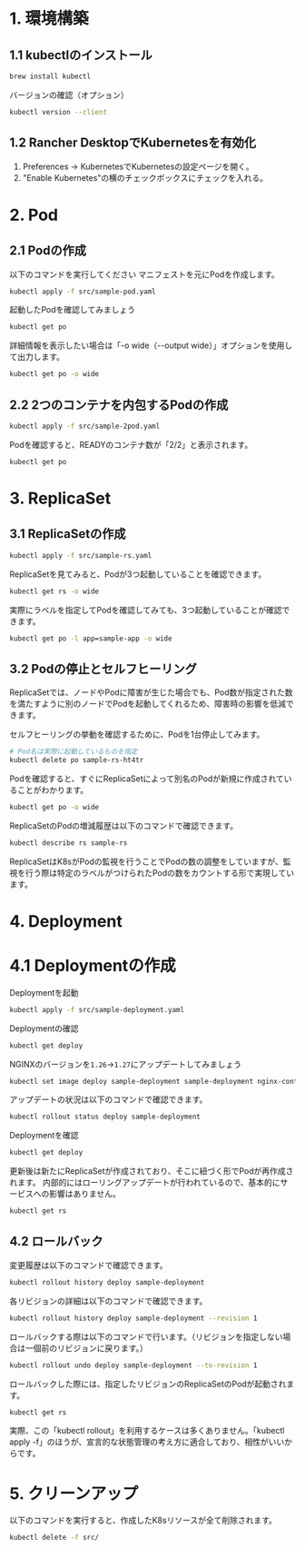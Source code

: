 # 1. 環境構築
## 1.1 kubectlのインストール
```sh
brew install kubectl
```

バージョンの確認（オプション）
```sh
kubectl version --client
```

## 1.2 Rancher DesktopでKubernetesを有効化

1. Preferences -> KubernetesでKubernetesの設定ページを開く。
2. "Enable Kubernetes"の横のチェックボックスにチェックを入れる。

# 2. Pod
## 2.1 Podの作成
以下のコマンドを実行してください
マニフェストを元にPodを作成します。
```sh
kubectl apply -f src/sample-pod.yaml
```

起動したPodを確認してみましょう

```sh
kubectl get po
```

詳細情報を表示したい場合は「-o wide（--output wide）」オプションを使用して出力します。

```sh
kubectl get po -o wide
```
## 2.2 2つのコンテナを内包するPodの作成

```sh
kubectl apply -f src/sample-2pod.yaml
```

Podを確認すると、READYのコンテナ数が「2/2」と表示されます。

```sh
kubectl get po
```

# 3. ReplicaSet
## 3.1 ReplicaSetの作成

```sh
kubectl apply -f src/sample-rs.yaml
```

ReplicaSetを見てみると、Podが3つ起動していることを確認できます。
```sh
kubectl get rs -o wide
```

実際にラベルを指定してPodを確認してみても、3つ起動していることが確認できます。

```sh
kubectl get po -l app=sample-app -o wide
```
## 3.2 Podの停止とセルフヒーリング
ReplicaSetでは、ノードやPodに障害が生じた場合でも、Pod数が指定された数を満たすように別のノードでPodを起動してくれるため、障害時の影響を低減できます。

セルフヒーリングの挙動を確認するために、Podを1台停止してみます。

```sh
# Pod名は実際に起動しているものを指定
kubectl delete po sample-rs-ht4tr
```

Podを確認すると、すぐにReplicaSetによって別名のPodが新規に作成されていることがわかります。
```sh
kubectl get po -o wide
```

ReplicaSetのPodの増減履歴は以下のコマンドで確認できます。

```sh
kubectl describe rs sample-rs
```

ReplicaSetはK8sがPodの監視を行うことでPodの数の調整をしていますが、監視を行う際は特定のラベルがつけられたPodの数をカウントする形で実現しています。

# 4. Deployment
# 4.1 Deploymentの作成

Deploymentを起動
```sh
kubectl apply -f src/sample-deployment.yaml
```

Deploymentの確認
```sh
kubectl get deploy
```

NGINXのバージョンを`1.26`->`1.27`にアップデートしてみましょう

```sh
kubectl set image deploy sample-deployment sample-deployment nginx-container=nginx:1.27
```

アップデートの状況は以下のコマンドで確認できます。

```sh
kubectl rollout status deploy sample-deployment
```

Deploymentを確認
```sh
kubectl get deploy
```

更新後は新たにReplicaSetが作成されており、そこに紐づく形でPodが再作成されます。
内部的にはローリングアップデートが行われているので、基本的にサービスへの影響はありません。

```sh
kubectl get rs
```

## 4.2 ロールバック
変更履歴は以下のコマンドで確認できます。
```sh
kubectl rollout history deploy sample-deployment
```

各リビジョンの詳細は以下のコマンドで確認できます。
```sh
kubectl rollout history deploy sample-deployment --revision 1
```

ロールバックする際は以下のコマンドで行います。（リビジョンを指定しない場合は一個前のリビジョンに戻ります。）

```sh
kubectl rollout undo deploy sample-deployment --to-revision 1
```

ロールバックした際には、指定したリビジョンのReplicaSetのPodが起動されます。

```sh
kubectl get rs
```

実際、この「kubectl rollout」を利用するケースは多くありません。「kubectl apply -f」のほうが、宣言的な状態管理の考え方に適合しており、相性がいいからです。


# 5. クリーンアップ
以下のコマンドを実行すると、作成したK8sリソースが全て削除されます。

```sh
kubectl delete -f src/
```